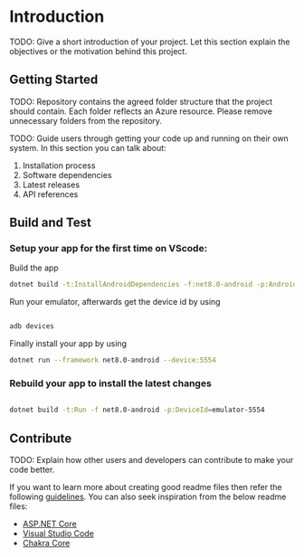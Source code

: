 # Introduction

TODO: Give a short introduction of your project. Let this section explain the objectives or the motivation behind this project.

## Getting Started

TODO: Repository contains the agreed folder structure that the project should contain.
Each folder reflects an Azure resource.
Please remove unnecessary folders from the repository.

TODO: Guide users through getting your code up and running on their own system. In this section you can talk about:

1. Installation process
2. Software dependencies
3. Latest releases
4. API references

## Build and Test

### Setup your app for the first time on VScode:

Build the app

```bash
dotnet build -t:InstallAndroidDependencies -f:net8.0-android -p:AndroidSdkDirectory="/home/ikostov2/.android/android-sdk" -p:JavaSdkDirectory="/usr/lib/jvm/java-17-openjdk-amd64" -p:AcceptAndroidSDKLicenses=True

```

Run your emulator, afterwards get the device id by using

```bash

adb devices
```

Finally install your app by using

```bash
dotnet run --framework net8.0-android --device:5554
```

### Rebuild your app to install the latest changes

```bash

dotnet build -t:Run -f net8.0-android -p:DeviceId=emulator-5554
```

## Contribute

TODO: Explain how other users and developers can contribute to make your code better.

If you want to learn more about creating good readme files then refer the following [guidelines](https://docs.microsoft.com/en-us/azure/devops/repos/git/create-a-readme?view=azure-devops). You can also seek inspiration from the below readme files:

- [ASP.NET Core](https://github.com/aspnet/Home)
- [Visual Studio Code](https://github.com/Microsoft/vscode)
- [Chakra Core](https://github.com/Microsoft/ChakraCore)

